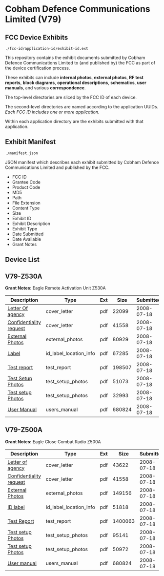 # Cobham Defence Communications Limited (V79)
## FCC Device Exhibits

```
./fcc-id/application-id/exhibit-id.ext
```

This repository contains the exhibit documents submitted by Cobham Defence Communications Limited to (and published by) the FCC as part of the device certification process.

These exhibits can include **internal photos**, **external photos**, **RF test reports**, **block diagrams**, **operational descriptions**, **schematics**, **user manuals**, and various **correspondence**.

The top-level directories are sliced by the FCC ID of each device.

The second-level directories are named according to the application UUIDs. *Each FCC ID includes one or more application.*

Within each application directory are the exhibits submitted with that application. 

## Exhibit Manifest

```
./manifest.json
```

JSON manifest which describes each exhibit submitted by Cobham Defence Communications Limited and published by the FCC.

- FCC ID
- Grantee Code
- Product Code
- MD5
- Path
- File Extension
- Content Type
- Size
- Exhibit ID
- Exhibit Description
- Exhibit Type
- Date Submitted
- Date Available
- Grant Notes

## Device List
## V79-Z530A
**Grant Notes:** Eagle Remote Activation Unit Z530A

| Description | Type | Ext | Size | Submitted | Available |
| ----------- | ---- | --- | ---- | --------- | --------- |
| [Letter Of agency](V79-Z530A/7fc8a5bebffd8676378a7bb1ccf8eac2/973497.pdf) | cover_letter | pdf | 22099 | 2008-07-18 | 2008-07-18 |
| [Confidentiality request](V79-Z530A/7fc8a5bebffd8676378a7bb1ccf8eac2/973487.pdf) | cover_letter | pdf | 41558 | 2008-07-18 | 2008-07-18 |
| [External Photos](V79-Z530A/7fc8a5bebffd8676378a7bb1ccf8eac2/973495.pdf) | external_photos | pdf | 80929 | 2008-07-18 | 2008-07-18 |
| [Label](V79-Z530A/7fc8a5bebffd8676378a7bb1ccf8eac2/973496.pdf) | id_label_location_info | pdf | 67285 | 2008-07-18 | 2008-07-18 |
| [Test report](V79-Z530A/7fc8a5bebffd8676378a7bb1ccf8eac2/973499.pdf) | test_report | pdf | 198507 | 2008-07-18 | 2008-07-18 |
| [Test Setup Photos](V79-Z530A/7fc8a5bebffd8676378a7bb1ccf8eac2/973500.pdf) | test_setup_photos | pdf | 51073 | 2008-07-18 | 2008-07-18 |
| [Test setup Photos](V79-Z530A/7fc8a5bebffd8676378a7bb1ccf8eac2/973501.pdf) | test_setup_photos | pdf | 32993 | 2008-07-18 | 2008-07-18 |
| [User Manual](V79-Z530A/7fc8a5bebffd8676378a7bb1ccf8eac2/973491.pdf) | users_manual | pdf | 680824 | 2008-07-18 | 2008-07-18 |
## V79-Z500A
**Grant Notes:** Eagle Close Combat Radio Z500A

| Description | Type | Ext | Size | Submitted | Available |
| ----------- | ---- | --- | ---- | --------- | --------- |
| [Letter of agency](V79-Z500A/61f0a48ba153dc3bc8859ccb306f110b/973486.pdf) | cover_letter | pdf | 43622 | 2008-07-18 | 2008-07-18 |
| [Confidentiality request](V79-Z500A/61f0a48ba153dc3bc8859ccb306f110b/973487.pdf) | cover_letter | pdf | 41558 | 2008-07-18 | 2008-07-18 |
| [External Photos](V79-Z500A/61f0a48ba153dc3bc8859ccb306f110b/973485.pdf) | external_photos | pdf | 149156 | 2008-07-18 | 2008-07-18 |
| [ID label](V79-Z500A/61f0a48ba153dc3bc8859ccb306f110b/973484.pdf) | id_label_location_info | pdf | 51818 | 2008-07-18 | 2008-07-18 |
| [Test Report](V79-Z500A/61f0a48ba153dc3bc8859ccb306f110b/973488.pdf) | test_report | pdf | 1400063 | 2008-07-18 | 2008-07-18 |
| [Test setup Photos](V79-Z500A/61f0a48ba153dc3bc8859ccb306f110b/973489.pdf) | test_setup_photos | pdf | 95141 | 2008-07-18 | 2008-07-18 |
| [Test setup Photos](V79-Z500A/61f0a48ba153dc3bc8859ccb306f110b/973490.pdf) | test_setup_photos | pdf | 50972 | 2008-07-18 | 2008-07-18 |
| [User manual](V79-Z500A/61f0a48ba153dc3bc8859ccb306f110b/973491.pdf) | users_manual | pdf | 680824 | 2008-07-18 | 2008-07-18 |
